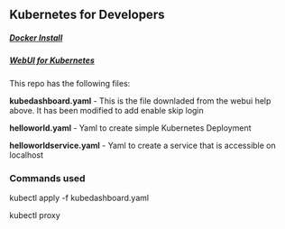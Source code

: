 ## Kubernetes for Developers


##### [Docker Install](https://www.docker.com/products/docker-desktop)

##### [WebUI for Kubernetes](https://kubernetes.io/docs/tasks/access-application-cluster/web-ui-dashboard/)


This repo has the following files:

**kubedashboard.yaml**  - This is the file downladed from the webui help above. It has been modified to add enable skip login

**helloworld.yaml**  - Yaml to create simple Kubernetes Deployment

**helloworldservice.yaml**  - Yaml to create a service that is accessible on localhost


### Commands used

kubectl apply -f kubedashboard.yaml

kubectl proxy



